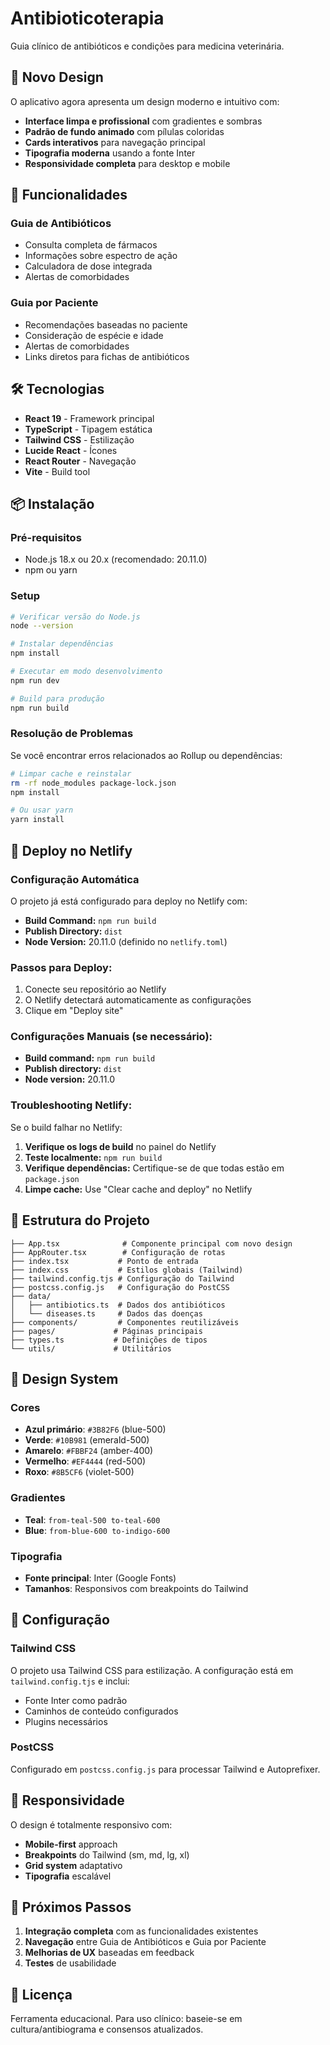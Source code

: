 # Antibioticoterapia

Guia clínico de antibióticos e condições para medicina veterinária.

## 🎨 Novo Design

O aplicativo agora apresenta um design moderno e intuitivo com:

- **Interface limpa e profissional** com gradientes e sombras
- **Padrão de fundo animado** com pílulas coloridas
- **Cards interativos** para navegação principal
- **Tipografia moderna** usando a fonte Inter
- **Responsividade completa** para desktop e mobile

## 🚀 Funcionalidades

### Guia de Antibióticos
- Consulta completa de fármacos
- Informações sobre espectro de ação
- Calculadora de dose integrada
- Alertas de comorbidades

### Guia por Paciente
- Recomendações baseadas no paciente
- Consideração de espécie e idade
- Alertas de comorbidades
- Links diretos para fichas de antibióticos

## 🛠️ Tecnologias

- **React 19** - Framework principal
- **TypeScript** - Tipagem estática
- **Tailwind CSS** - Estilização
- **Lucide React** - Ícones
- **React Router** - Navegação
- **Vite** - Build tool

## 📦 Instalação

### Pré-requisitos
- Node.js 18.x ou 20.x (recomendado: 20.11.0)
- npm ou yarn

### Setup
```bash
# Verificar versão do Node.js
node --version

# Instalar dependências
npm install

# Executar em modo desenvolvimento
npm run dev

# Build para produção
npm run build
```

### Resolução de Problemas
Se você encontrar erros relacionados ao Rollup ou dependências:
```bash
# Limpar cache e reinstalar
rm -rf node_modules package-lock.json
npm install

# Ou usar yarn
yarn install
```

## 🚀 Deploy no Netlify

### Configuração Automática
O projeto já está configurado para deploy no Netlify com:

- **Build Command:** `npm run build`
- **Publish Directory:** `dist`
- **Node Version:** 20.11.0 (definido no `netlify.toml`)

### Passos para Deploy:
1. Conecte seu repositório ao Netlify
2. O Netlify detectará automaticamente as configurações
3. Clique em "Deploy site"

### Configurações Manuais (se necessário):
- **Build command:** `npm run build`
- **Publish directory:** `dist`
- **Node version:** 20.11.0

### Troubleshooting Netlify:
Se o build falhar no Netlify:

1. **Verifique os logs de build** no painel do Netlify
2. **Teste localmente:** `npm run build`
3. **Verifique dependências:** Certifique-se de que todas estão em `package.json`
4. **Limpe cache:** Use "Clear cache and deploy" no Netlify

## 🎯 Estrutura do Projeto

```
├── App.tsx              # Componente principal com novo design
├── AppRouter.tsx        # Configuração de rotas
├── index.tsx           # Ponto de entrada
├── index.css           # Estilos globais (Tailwind)
├── tailwind.config.tjs # Configuração do Tailwind
├── postcss.config.js   # Configuração do PostCSS
├── data/
│   ├── antibiotics.ts  # Dados dos antibióticos
│   └── diseases.ts     # Dados das doenças
├── components/         # Componentes reutilizáveis
├── pages/             # Páginas principais
├── types.ts           # Definições de tipos
└── utils/             # Utilitários
```

## 🎨 Design System

### Cores
- **Azul primário**: `#3B82F6` (blue-500)
- **Verde**: `#10B981` (emerald-500)
- **Amarelo**: `#FBBF24` (amber-400)
- **Vermelho**: `#EF4444` (red-500)
- **Roxo**: `#8B5CF6` (violet-500)

### Gradientes
- **Teal**: `from-teal-500 to-teal-600`
- **Blue**: `from-blue-600 to-indigo-600`

### Tipografia
- **Fonte principal**: Inter (Google Fonts)
- **Tamanhos**: Responsivos com breakpoints do Tailwind

## 🔧 Configuração

### Tailwind CSS
O projeto usa Tailwind CSS para estilização. A configuração está em `tailwind.config.tjs` e inclui:
- Fonte Inter como padrão
- Caminhos de conteúdo configurados
- Plugins necessários

### PostCSS
Configurado em `postcss.config.js` para processar Tailwind e Autoprefixer.

## 📱 Responsividade

O design é totalmente responsivo com:
- **Mobile-first** approach
- **Breakpoints** do Tailwind (sm, md, lg, xl)
- **Grid system** adaptativo
- **Tipografia** escalável

## 🎯 Próximos Passos

1. **Integração completa** com as funcionalidades existentes
2. **Navegação** entre Guia de Antibióticos e Guia por Paciente
3. **Melhorias de UX** baseadas em feedback
4. **Testes** de usabilidade

## 📄 Licença

Ferramenta educacional. Para uso clínico: baseie-se em cultura/antibiograma e consensos atualizados.
